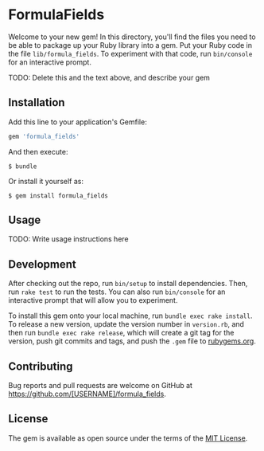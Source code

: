 # FormulaFields

Welcome to your new gem! In this directory, you'll find the files you need to be able to package up your Ruby library into a gem. Put your Ruby code in the file `lib/formula_fields`. To experiment with that code, run `bin/console` for an interactive prompt.

TODO: Delete this and the text above, and describe your gem

## Installation

Add this line to your application's Gemfile:

```ruby
gem 'formula_fields'
```

And then execute:

    $ bundle

Or install it yourself as:

    $ gem install formula_fields

## Usage

TODO: Write usage instructions here

## Development

After checking out the repo, run `bin/setup` to install dependencies. Then, run `rake test` to run the tests. You can also run `bin/console` for an interactive prompt that will allow you to experiment.

To install this gem onto your local machine, run `bundle exec rake install`. To release a new version, update the version number in `version.rb`, and then run `bundle exec rake release`, which will create a git tag for the version, push git commits and tags, and push the `.gem` file to [rubygems.org](https://rubygems.org).

## Contributing

Bug reports and pull requests are welcome on GitHub at https://github.com/[USERNAME]/formula_fields.


## License

The gem is available as open source under the terms of the [MIT License](http://opensource.org/licenses/MIT).

